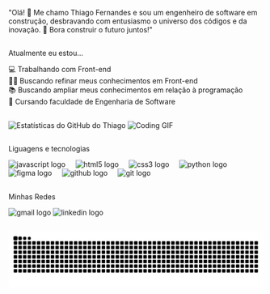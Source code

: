 "Olá! 👋 Me chamo Thiago Fernandes e sou um engenheiro de software em construção, desbravando com entusiasmo o universo dos códigos e da inovação. 🚀 Bora construir o futuro juntos!"
## 

Atualmente eu estou...

💻 Trabalhando com Front-end <br>
👨‍💻 Buscando refinar meus conhecimentos em Front-end <br>
📚 Buscando ampliar meus conhecimentos em relação à programação <br>
🏫 Cursando faculdade de Engenharia de Software <br>

## 

<div align="left" margin="0 50 0 0 ">
  <img src="https://github-readme-stats.vercel.app/api?username=T-A-Fernandes&show_icons=true&theme=radical" alt="Estatísticas do GitHub do Thiago" height="165" />
  <img src="https://user-images.githubusercontent.com/81328619/213875785-400ae517-156b-4aca-a787-bac75d84c393.gif" alt="Coding GIF" height="165" />
</div>

##

Liguagens e tecnologias
<div align="left">
  <img src="https://cdn.jsdelivr.net/gh/devicons/devicon/icons/javascript/javascript-original.svg" height="30" alt="javascript logo"  />
  <img width="12" />
  <img src="https://cdn.jsdelivr.net/gh/devicons/devicon/icons/html5/html5-original.svg" height="30" alt="html5 logo"  />
  <img width="12" />
  <img src="https://cdn.jsdelivr.net/gh/devicons/devicon/icons/css3/css3-original.svg" height="30" alt="css3 logo"  />
  <img width="12" />
  <img src="https://cdn.jsdelivr.net/gh/devicons/devicon/icons/python/python-original.svg" height="30" alt="python logo"  />
  <img width="12" />
  <img src="https://cdn.jsdelivr.net/gh/devicons/devicon/icons/figma/figma-original.svg" height="30" alt="figma logo"  />
  <img width="12" />
  <img src="https://cdn.jsdelivr.net/gh/devicons/devicon/icons/github/github-original.svg" height="30" alt="github logo"  />
  <img width="12" />
  <img src="https://cdn.jsdelivr.net/gh/devicons/devicon/icons/git/git-original.svg" height="30" alt="git logo"  />
</div>


##
  
Minhas Redes 

<div align="left">
  <img src="https://img.shields.io/static/v1?message=Gmail&logo=gmail&label=&color=D14836&logoColor=white&labelColor=&style=for-the-badge" height="35" alt="gmail logo"  />
  <img src="https://img.shields.io/static/v1?message=LinkedIn&logo=linkedin&label=&color=0077B5&logoColor=white&labelColor=&style=for-the-badge" height="35" alt="linkedin logo"  />
</div>

##

<picture>
  <source media="(prefers-color-scheme: dark)" srcset="https://raw.githubusercontent.com/T-A-Fernandes/T-A-Fernandes/output/github-contribution-grid-snake-dark.svg">
  <source media="(prefers-color-scheme: light)" srcset="https://raw.githubusercontent.com/T-A-Fernandes/T-A-Fernandes/output/github-contribution-grid-snake.svg">
  <img alt="github contribution grid snake animation" src="https://raw.githubusercontent.com/T-A-Fernandes/T-A-Fernandes/output/github-contribution-grid-snake.svg">
</picture>

  
